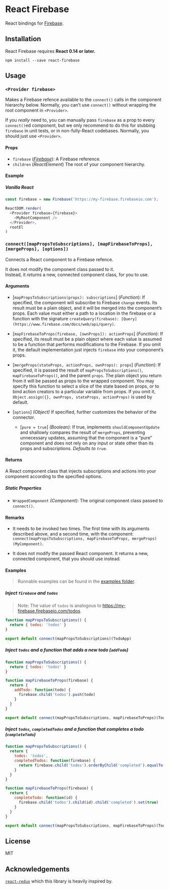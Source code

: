 React Firebase
==============

React bindings for [Firebase](https://www.firebase.com).

## Installation

React Firebase requires **React 0.14 or later.**

```
npm install --save react-firebase
```

## Usage

### `<Provider firebase>`

Makes a Firebase refence available to the `connect()` calls in the component hierarchy below. Normally, you can’t use `connect()` without wrapping the root component in `<Provider>`.

If you *really* need to, you can manually pass `firebase` as a prop to every `connect()`ed component, but we only recommend to do this for stubbing `firebase` in unit tests, or in non-fully-React codebases. Normally, you should just use `<Provider>`.

#### Props

* `firebase` (*[Firebase](https://www.firebase.com/docs/web/api/firebase/constructor.html)*): A Firebase reference.
* `children` (*ReactElement*) The root of your component hierarchy.

#### Example

##### Vanilla React

```js
const firebase = new Firebase('https://my-firebase.firebaseio.com');

ReactDOM.render(
  <Provider firebase={firebase}>
    <MyRootComponent />
  </Provider>,
  rootEl
)
```

### `connect([mapPropsToSubscriptions], [mapFirebaseToProps], [mergeProps], [options])`

Connects a React component to a Firebase refence.

It does not modify the component class passed to it.  
Instead, it *returns* a new, connected component class, for you to use.

#### Arguments

* [`mapPropsToSubscriptions(props): subscriptions`] \(*Function*): If specified, the component will subscribe to Firebase `change` events. Its result must be a plain object, and it will be merged into the component’s props. Each value must either a path to a location in the firebase or a function with the signature `createQuery(firebase): [Query](https://www.firebase.com/docs/web/api/query)`.

* [`mapFirebaseToProps(firebase, [ownProps]): actionProps`] \(*Function*): If specified, its result must be a plain object where each value is assumed to be a function that performs modifications to the Firebase. If you omit it, the default implementation just injects `firebase` into your component’s props.

* [`mergeProps(stateProps, actionProps, ownProps): props`] \(*Function*): If specified, it is passed the result of `mapPropsToSubscriptions()`, `mapFirebaseToProps()`, and the parent `props`. The plain object you return from it will be passed as props to the wrapped component. You may specify this function to select a slice of the state based on props, or to bind action creators to a particular variable from props. If you omit it, `Object.assign({}, ownProps, stateProps, actionProps)` is used by default.

* [`options`] *(Object)* If specified, further customizes the behavior of the connector.
  * [`pure = true`] *(Boolean)*: If true, implements `shouldComponentUpdate` and shallowly compares the result of `mergeProps`, preventing unnecessary updates, assuming that the component is a “pure” component and does not rely on any input or state other than its props and subscriptions. *Defaults to `true`.*

#### Returns

A React component class that injects subscriptions and actions into your component according to the specified options.

##### Static Properties

* `WrappedComponent` *(Component)*: The original component class passed to `connect()`.

#### Remarks

* It needs to be invoked two times. The first time with its arguments described above, and a second time, with the component: `connect(mapPropsToSubscriptions, mapFirebaseToProps, mergeProps)(MyComponent)`.

* It does not modify the passed React component. It returns a new, connected component, that you should use instead.

#### Examples

> Runnable examples can be found in the [examples folder](examples/).

##### Inject `firebase` and `todos`

  > Note: The value of `todos` is analogous to https://my-firebase.firebaseio.com/todos.

```js
function mapPropsToSubscriptions() {
  return { todos: 'todos' }
}

export default connect(mapPropsToSubscriptions)(TodoApp)
```

#####  Inject `todos` and a function that adds a new todo (`addTodo`)

```js
function mapPropsToSubscriptions() {
  return { todos: 'todos' }
}

function mapFirebaseToProps(firebase) {
  return {
    addTodo: function(todo) {
      firebase.child('todos').push(todo)
    }
  }
}

export default connect(mapPropsToSubscriptions, mapFirebaseToProps)(TodoApp)
```

#####  Inject `todos`, `completedTodos` and a function that completes a todo (`completeTodo`)

```js
function mapPropsToSubscriptions() {
  return {
    todos: 'todos',
    completedTodos: function(firebase) {
      return firebase.child('todos').orderByChild('completed').equalTo(true)
    }
  }
}

function mapFirebaseToProps(firebase) {
  return {
    completeTodo: function(id) {
      firebase.child('todos').child(id).child('completed').set(true)
    }
  }
}

export default connect(mapPropsToSubscriptions, mapFirebaseToProps)(TodoApp)
```

## License

MIT

## Acknowledgements

[`react-redux`](https://github.com/reactjs/react-redux) which this library is heavily inspired by.
